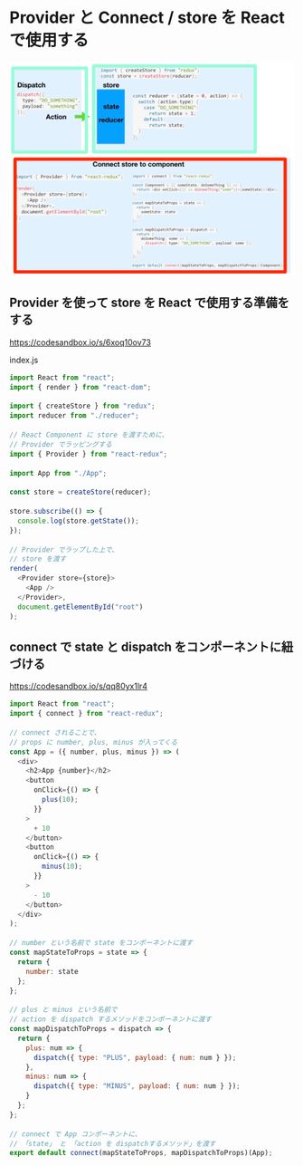 # Provider と Connect / store を React で使用する

![](/assets/redux_provide-connect.png)

## Provider を使って store を React で使用する準備をする

https://codesandbox.io/s/6xoq10ov73


index.js

```js
import React from "react";
import { render } from "react-dom";

import { createStore } from "redux";
import reducer from "./reducer";

// React Component に store を渡すために、
// Provider でラッピングする
import { Provider } from "react-redux";

import App from "./App";

const store = createStore(reducer);

store.subscribe(() => {
  console.log(store.getState());
});

// Provider でラップした上で、
// store を渡す
render(
  <Provider store={store}>
    <App />
  </Provider>,
  document.getElementById("root")
);

```

## connect で state と dispatch をコンポーネントに紐づける


https://codesandbox.io/s/qq80yx1lr4

```js
import React from "react";
import { connect } from "react-redux";

// connect されることで、
// props に number, plus, minus が入ってくる
const App = ({ number, plus, minus }) => (
  <div>
    <h2>App {number}</h2>
    <button
      onClick={() => {
        plus(10);
      }}
    >
      + 10
    </button>
    <button
      onClick={() => {
        minus(10);
      }}
    >
      - 10
    </button>
  </div>
);

// number という名前で state をコンポーネントに渡す
const mapStateToProps = state => {
  return {
    number: state
  };
};

// plus と minus という名前で
// action を dispatch するメソッドをコンポーネントに渡す
const mapDispatchToProps = dispatch => {
  return {
    plus: num => {
      dispatch({ type: "PLUS", payload: { num: num } });
    },
    minus: num => {
      dispatch({ type: "MINUS", payload: { num: num } });
    }
  };
};

// connect で App コンポーネントに、
// 「state」 と 「action を dispatchするメソッド」を渡す
export default connect(mapStateToProps, mapDispatchToProps)(App);

```
